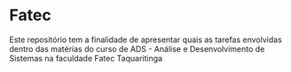 # Fatec

<p>Este repositório tem a finalidade de apresentar quais as tarefas envolvidas dentro das matérias do curso de ADS - Análise e Desenvolvimento de Sistemas na faculdade Fatec Taquaritinga</p>

